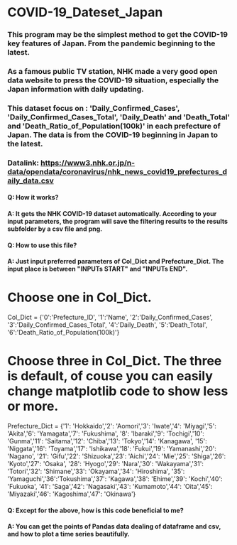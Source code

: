 # COVID-19_Dateset_Japan

### This program may be the simplest method to get the COVID-19 key features of Japan. From the pandemic beginning to the latest.

### As a famous public TV station, NHK made a very good open data website to press the COVID-19 situation, especially the Japan information with daily updating.
### This dataset focus on : 'Daily_Confirmed_Cases', 'Daily_Confirmed_Cases_Total', 'Daily_Death' and 'Death_Total' and 'Death_Ratio_of_Population(100k)' in each prefecture of Japan. The data is from the COVID-19 beginning in Japan to the latest.
### Datalink: https://www3.nhk.or.jp/n-data/opendata/coronavirus/nhk_news_covid19_prefectures_daily_data.csv

#### Q: How it works?
#### A: It gets the NHK COVID-19 dataset automatically. According to your input parameters, the program will save the filtering results to the results subfolder by a csv file and png.

#### Q: How to use this file?
#### A: Just input preferred parameters of Col_Dict and Prefecture_Dict. The input place is between "INPUTs START" and "INPUTs END".

# Choose one in Col_Dict.
Col_Dict = {'0':'Prefecture_ID', '1':'Name', '2':'Daily_Confirmed_Cases', '3':'Daily_Confirmed_Cases_Total',
            '4':'Daily_Death', '5':'Death_Total', '6':'Death_Ratio_of_Population(100k)'}

# Choose three in Col_Dict. The three is default, of couse you can easily change matplotlib code to show less or more.
Prefecture_Dict = {'1': 'Hokkaido','2': 'Aomori','3': 'Iwate','4': 'Miyagi','5': 'Akita','6': 'Yamagata','7': 'Fukushima',
                   '8': 'Ibaraki','9': 'Tochigi','10': 'Gunma','11': 'Saitama','12': 'Chiba','13': 'Tokyo','14': 'Kanagawa',
                   '15': 'Niggata','16': 'Toyama','17': 'Ishikawa','18': 'Fukui','19': 'Yamanashi','20': 'Nagano',
                   '21': 'Gifu','22': 'Shizuoka','23': 'Aichi','24': 'Mie','25': 'Shiga','26': 'Kyoto','27': 'Osaka',
                   '28': 'Hyogo','29': 'Nara','30': 'Wakayama','31': 'Totori','32': 'Shimane','33': 'Okayama','34': 'Hiroshima',
                   '35': 'Yamaguchi','36':'Tokushima','37': 'Kagawa','38': 'Ehime','39': 'Kochi','40': 'Fukuoka',
                   '41': 'Saga','42': 'Nagasaki','43': 'Kumamoto','44': 'Oita','45': 'Miyazaki','46': 'Kagoshima','47': 'Okinawa'}
                   
#### Q: Except for the above, how is this code beneficial to me?
#### A: You can get the points of Pandas data dealing of dataframe and csv, and how to plot a time series beautifully.

